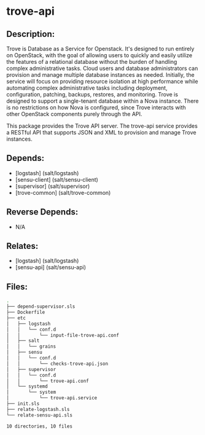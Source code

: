 # trove-api

## Description:

Trove is Database as a Service for Openstack. It's designed to run entirely on OpenStack, with the goal of allowing users to quickly and easily utilize the features of a relational database without the burden of handling complex administrative tasks. Cloud users and database administrators can provision and manage multiple database instances as needed. Initially, the service will focus on providing resource isolation at high performance while automating complex administrative tasks including deployment, configuration, patching, backups, restores, and monitoring. Trove is designed to support a single-tenant database within a Nova instance. There is no restrictions on how Nova is configured, since Trove interacts with other OpenStack components purely through the API.

This package provides the Trove API server. The trove-api service provides a RESTful API that supports JSON and XML to provision and manage Trove instances.

## Depends:

  -  [logstash] (salt/logstash)
  -  [sensu-client] (salt/sensu-client)
  -  [supervisor] (salt/supervisor)
  -  [trove-common] (salt/trove-common)

## Reverse Depends:

  -  N/A

## Relates:

  -  [logstash] (salt/logstash)
  -  [sensu-api] (salt/sensu-api)

## Files:

```bash
.
├── depend-supervisor.sls
├── Dockerfile
├── etc
│   ├── logstash
│   │   └── conf.d
│   │       └── input-file-trove-api.conf
│   ├── salt
│   │   └── grains
│   ├── sensu
│   │   └── conf.d
│   │       └── checks-trove-api.json
│   ├── supervisor
│   │   └── conf.d
│   │       └── trove-api.conf
│   └── systemd
│       └── system
│           └── trove-api.service
├── init.sls
├── relate-logstash.sls
└── relate-sensu-api.sls

10 directories, 10 files
```
